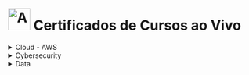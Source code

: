 <!-- # Cursos ao Vivo -->
# <img src="https://raw.githubusercontent.com/Tarikul-Islam-Anik/Animated-Fluent-Emojis/master/Emojis/People/Man%20Teacher.png" alt="Ao Vivo" width="45px"> Certificados de Cursos ao Vivo

<details><summary>Cloud - AWS</summary>
    <ul>
        <li><details><summary>Programa Desenvolvimento Profissional para Carreiras em Nuvem (DPCN) – Formação para Arquiteto de Soluções AWS</summary>
            <ul>
                <li><a href="../cert_ti/03-conclu/cloud/aws/(24-12-17)_Cert_DPCN_EDN.pdf">Certificado (PDF)</a></li>
                <li><strong>Plataforma:</strong> Escola da Nuvem (EDN)</li>
                <li><strong>Carga Horária:</strong> 110 Horas</li>
                <li><strong>Concluído em:</strong> 13/12/2024</li>
            </ul>
        </details></li>
        <li><details><summary>AWS Developer</summary>
            <ul>
                <li><a href="../cert_ti/03-conclu/cloud/aws/250602_Cert_AWS_Developer_PH_EDN.pdf">Certificado (PDF)</a></li>
                <li><strong>Plataforma:</strong> Escola da Nuvem (EDN)</li>
                <li><strong>Carga Horária:</strong> 155 Horas</li>
                <li><strong>Concluído em:</strong> 02/06/2025</li>
            </ul>
        </details></li>
    </ul>
</details>

<details><summary>Cybersecurity</summary>
    <ul>
        <li><details><summary>Cybersec Kensei</summary>
            <ul>
                <li><a href="../cert_ti/03-conclu/data/(22-01-28)_Cert_Eng_Dados_PH_SCA.png">Certificado (PDF)</a></li>
                <li><a href="">Pasta do Projeto</a></li>
                <li><strong>Plataforma:</strong> Vai na Web</li>
                <li><strong>Carga Horária:</strong> ?? horas</li>
                <li><strong>Período:</strong> 01/06/25 à 30/12/25</li>
            </ul>
        </details></li>
    </ul>
</details>

<details><summary>Data</summary>
    <ul>
        <li><details><summary>Engenharia de Dados</summary>
            <ul>
                <li><a href="../cert_ti/03-conclu/data/(22-01-28)_Cert_Eng_Dados_PH_SCA.png">Certificado (PDF)</a></li>
                <li><a href="">Pasta do Projeto</a></li>
                <li><strong>Plataforma:</strong> SoulCode Academy</li>
                <li><strong>Carga Horária:</strong> 480 horas</li>
                <li><strong>Período:</strong> 25/10/21 à 28/01/22</li>
            </ul>
        </details></li>
    </ul>
</details>


<!-- 

<details><summary>Cloud - AWS</summary>
    <details>
        <summary>Programa Desenvolvimento Profissional para Carreiras em Nuvem (DPCN) – Formação para Arquiteto de Soluções AWS</summary>
        <ul>
            <li><a href="../cert_ti/03-conclu/cloud/aws/(24-12-17)_Cert_DPCN_EDN.pdf">Certificado (PDF)</a></li>
            <li><strong>Plataforma:</strong> Escola da Nuvem (EDN)</li>
            <li><strong>Carga Horária:</strong> 110 Horas</li>
            <li><strong>Concluído em:</strong> 13/12/2024</li>
        </ul>
    </details>
    <details>
        <summary>AWS Developer</summary>
        <ul>
            <li><a href="../cert_ti/03-conclu/cloud/aws/250602_Cert_AWS_Developer_PH_EDN.pdf">Certificado (PDF)</a></li>
            <li><strong>Plataforma:</strong> Escola da Nuvem (EDN)</li>
            <li><strong>Carga Horária:</strong> 155 Horas</li>
            <li><strong>Concluído em:</strong> 02/06/2025</li>
        </ul>
    </details>
</details>
<details><summary>Cybersecurity</summary>
    <details>
        <summary>Cybersec Kensei</summary>
        <ul>
            <li><a href="../cert_ti/03-conclu/data/(22-01-28)_Cert_Eng_Dados_PH_SCA.png">Certificado (PDF)</a></li>
            <li><a href="">Pasta do Projeto</a></li>
            <li><strong>Plataforma:</strong> Vai na Web</li>
            <li><strong>Carga Horária:</strong> ?? horas</li>
            <li><strong>Período:</strong> 01/06/25 à 30/12/25</li>
        </ul>
    </details>
</details>
<details><summary>Data</summary>
    <details>
        <summary>Engenharia de Dados</summary>
        <ul>
            <li><a href="../cert_ti/03-conclu/data/(22-01-28)_Cert_Eng_Dados_PH_SCA.png">Certificado (PDF)</a></li>
            <li><a href="">Pasta do Projeto</a></li>
            <li><strong>Plataforma:</strong> SoulCode Academy</li>
            <li><strong>Carga Horária:</strong> 480 horas</li>
            <li><strong>Período:</strong> 25/10/21 à 28/01/22</li>
        </ul>
    </details>
</details> -->
